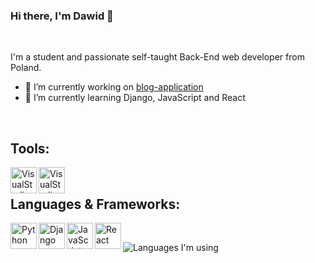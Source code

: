 ### Hi there, I'm Dawid 👋
<br>

I'm a student and passionate self-taught Back-End web developer from Poland.

- 🔭 I’m currently working on [blog-application](https://github.com/xdawxd/blog)
- 🌱 I’m currently learning Django, JavaScript and React

<br>

## Tools:

<img align="left" alt="VisualStudio" width="42px" src="https://user-images.githubusercontent.com/58686770/118040368-ba1bea00-b371-11eb-9d8b-14afc4734fdf.png">
<img align="left" alt="VisualStudioCode" width="42px" src="https://user-images.githubusercontent.com/58686770/118040413-c30cbb80-b371-11eb-9755-561b6be4a0ce.png">
<br>

## Languages & Frameworks:
<!-- https://user-images.githubusercontent.com/58686770/117437194-2ccf3480-af30-11eb-83aa-27ce54bcdf0b.png -->

<img align="left" alt="Python" width="42px" src="https://user-images.githubusercontent.com/58686770/117436962-dc57d700-af2f-11eb-977a-7ae1a9e90bde.png">
<img align="left" alt="Django" width="42px" src="https://user-images.githubusercontent.com/58686770/117437138-1a54fb00-af30-11eb-9617-48b28eb70aa5.jpg">
<img align="left" alt="JavaScript" width="42px" src="https://user-images.githubusercontent.com/58686770/117439447-22626a00-af33-11eb-8336-42e9489ecc52.png">
<img align="left" alt="React" width="42px" src="https://user-images.githubusercontent.com/58686770/117439649-62c1e800-af33-11eb-85fc-cf94ea5fb959.png">
<br>

![Languages I'm using](https://github-readme-stats-anuraghazra1.vercel.app/api/top-langs/?username=xdawxd&layout=compact&theme=material-palenight)
<br>
